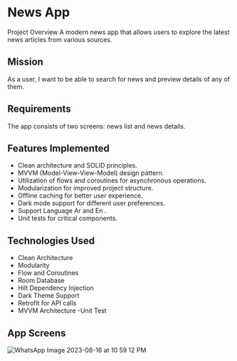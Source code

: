 # News App
Project Overview
A modern news app that allows users to explore the latest news articles from various sources.
## Mission

As a user, I want to be able to search for news and preview details of any of them.
## Requirements

The app consists of two screens: news list and news details.
## Features Implemented

- Clean architecture and SOLID principles.
- MVVM (Model-View-View-Model) design pattern.
- Utilization of flows and coroutines for asynchronous operations.
- Modularization for improved project structure.
- Offline caching for better user experience.
- Dark mode support for different user preferences.
- Support Language Ar and En .
- Unit tests for critical components.

## Technologies Used
- Clean Architecture
- Modularity
- Flow and Coroutines
- Room Database
- Hilt Dependency Injection
- Dark Theme Support
- Retrofit for API calls
- MVVM Architecture
-Unit Test
## App Screens
![WhatsApp Image 2023-08-16 at 10 59 12 PM](https://github.com/IZLAm90/NewsApp/assets/34184239/965074e2-98c1-4ea7-a931-e387d660e491)
